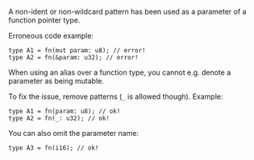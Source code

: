 A non-ident or non-wildcard pattern has been used as a parameter of a function
pointer type.

Erroneous code example:

```compile_fail,E0561
type A1 = fn(mut param: u8); // error!
type A2 = fn(&param: u32); // error!
```

When using an alias over a function type, you cannot e.g. denote a parameter as
being mutable.

To fix the issue, remove patterns (`_` is allowed though). Example:

```
type A1 = fn(param: u8); // ok!
type A2 = fn(_: u32); // ok!
```

You can also omit the parameter name:

```
type A3 = fn(i16); // ok!
```
